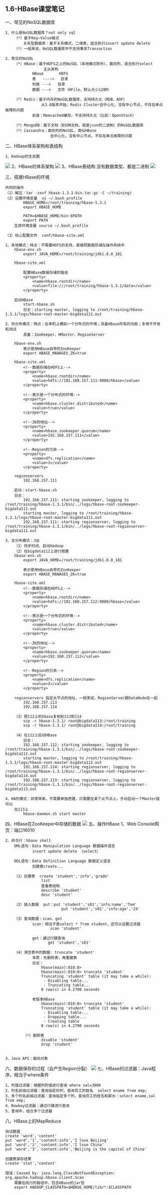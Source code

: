 1.6-HBase课堂笔记
-----------------------------------
一、常见的NoSQL数据库

	1、什么是NoSQL数据库？not only sql
		（*）基于Key—Value格式
			关系型数据库：基于关系模式，二维表，适合执行insert update delete
		（*）一般来说，NoSQL数据库中不支持事务Transaction
		
	2、常见的NoSQL
		（*）HBase：基于HDFS之上的NoSQL（本地模式除外）、面向列，适合执行select
					 主从架构
				HBase		HDFS
				表	---->   目录
				列族 --->   目录
				数据 --->   文件（HFile，默认大小128M）
				
		（*）Redis：基于内存的NoSQL数据库，支持持久化（RDB、AOF）
					从3.0版本开始，Redis Cluster去中心化，没有中心节点，不存在单点故障的问题
				前身：Memcached缓存，不支持持久化（比如：OpenStack）
				
		（*）MongoDB：基于文档（BSON文档，就是json的二进制）的NoSQL数据库
		（*）Cassandra：面向列的NoSQL，类似HBase
						去中心化，没有中心节点，不存在单点故障的问题

二、HBase体系架构和表结构

	1、Hadoop的生态圈
![](imge/md-20240524142408.png)
	2、HBase的体系架构
![](imge/md-20240524143036.png)
	3、HBase表结构
		没有数据类型、都是二进制
![](imge/md-20240524143525.png)

三、搭建HBase的环境

	共同的操作
	（1）解压：tar -zxvf hbase-1.3.1-bin.tar.gz -C ~/training/
	（2）设置环境变量  vi ~/.bash_profile
			HBASE_HOME=/root/training/hbase-1.3.1
			export HBASE_HOME

			PATH=$HBASE_HOME/bin:$PATH
			export PATH
		生效环境变量 source ~/.bash_profile
		
	（3）核心配置文件  conf/hbase-site.xml

	1、本地模式：特点：不需要HDFS的支持，直接把数据存储在操作系统中
		hbase-env.sh
			export JAVA_HOME=/root/training/jdk1.8.0_181
		
		hbase-site.xml
		
			配置HBase数据存储的路径
			<property>
				<name>hbase.rootdir</name>
				<value>file:///root/training/hbase-1.3.1/data</value>
			</property>
			
		启动HBase
			start-hbase.sh 
			日志：starting master, logging to /root/training/hbase-1.3.1/logs/hbase-root-master-bigdata111.out
	
	2、伪分布模式：特点：在单机上模拟一个分布式的环境；具备HBase所有的功能；多用于开发和测试
			具备：ZooKeeper、HMaster、RegionServer
			
		hbase-env.sh
			表示使用HBase自带的ZooKeeper
			export HBASE_MANAGES_ZK=true
			
		hbase-site.xml		
			<!--数据存储在HDFS上-->
			<property>
				<name>hbase.rootdir</name>
				<value>hdfs://192.168.157.111:9000/hbase</value>
			</property>		

			<!--表示是一个分布式的环境-->
			<property>
				<name>hbase.cluster.distributed</name>
				<value>true</value>
			</property>	

			<!--ZK的地址-->
			<property>
				<name>hbase.zookeeper.quorum</name>
				<value>192.168.157.111</value>
			</property>

			<!--Region的冗余-->
			<property>
				<name>dfs.replication</name>
				<value>1</value>
			</property>

		regionservers
			192.168.157.111
			
		启动：start-hbase.sh
		日志：
			192.168.157.111: starting zookeeper, logging to /root/training/hbase-1.3.1/bin/../logs/hbase-root-zookeeper-bigdata111.out
			starting master, logging to /root/training/hbase-1.3.1/logs/hbase-root-master-bigdata111.out
			192.168.157.111: starting regionserver, logging to /root/training/hbase-1.3.1/bin/../logs/hbase-root-regionserver-bigdata111.out
	
	3、全分布模式：3台
		（1）同步时间、启动Hadoop
		（2）在bigdata112上进行搭建
		hbase-env.sh
			export JAVA_HOME=/root/training/jdk1.8.0_181	

			表示使用HBase自带的ZooKeeper
			export HBASE_MANAGES_ZK=true
			
		hbase-site.xml		
			<!--数据存储在HDFS上-->
			<property>
				<name>hbase.rootdir</name>
				<value>hdfs://192.168.157.112:9000/hbase</value>
			</property>		

			<!--表示是一个分布式的环境-->
			<property>
				<name>hbase.cluster.distributed</name>
				<value>true</value>
			</property>	

			<!--ZK的地址-->
			<property>
				<name>hbase.zookeeper.quorum</name>
				<value>192.168.157.112</value>
			</property>

			<!--Region的冗余-->
			<property>
				<name>dfs.replication</name>
				<value>2</value>
			</property>			

		regionservers 指定从节点的地址，一般来说，RegionServer跟DataNode在一起
			192.168.157.113
			192.168.157.114
			
		（3）把112上的hbase复制到113和114
			scp -r hbase-1.3.1/ root@bigdata113:/root/training
			scp -r hbase-1.3.1/ root@bigdata114:/root/training
			
		（4）在112上启动HBase
			日志：
			192.168.157.112: starting zookeeper, logging to /root/training/hbase-1.3.1/bin/../logs/hbase-root-zookeeper-bigdata112.out
			starting master, logging to /root/training/hbase-1.3.1/logs/hbase-root-master-bigdata112.out
			192.168.157.114: starting regionserver, logging to /root/training/hbase-1.3.1/bin/../logs/hbase-root-regionserver-bigdata114.out
			192.168.157.113: starting regionserver, logging to /root/training/hbase-1.3.1/bin/../logs/hbase-root-regionserver-bigdata113.out
			
	4、HA的模式：非常简单，不需要单独搭建，只需要在某个从节点上，手动启动一个Master就可以
		在113上
			hbase-daemon.sh start master
	
四、HBase在ZooKeeper中存储的数据
![](imge/md-20240524143459.png)
五、操作HBase
	1、Web Console网页：端口16010
	
	2、命令行：hbase shell
		DML语句：Data Manipulation Language 数据操作语言
				insert update delete （select）
				
		DDL语句：Data Definition Language 数据定义语言
				创建表create...
				
		（1）创建表	create 'student','info','grade'
			        list
					查看表结构
					describe 'student'
					desc 'student'
					
		（2）插入数据  put：put 'student','s01','info:name','Tom'
							 put 'student','s01','info:age','24'
							 
		（3）查询数据：scan、get
				scan：相当于是select * from student，还可以设置过滤器
						scan 'student'
						
				get：通过行键查询
				       get 'student','s01'
					   
		（4）清空表中的数据: truncate 'student'
				本质：先删除表，再重建表
				日志：
					hbase(main):010:0> 
					hbase(main):010:0> truncate 'student'
					Truncating 'student' table (it may take a while):
					 - Disabling table...
					 - Truncating table...
					0 row(s) in 4.2790 seconds
					
				老版本HBase
					hbase(main):010:0> truncate 'student'
					Truncating 'student' table (it may take a while):
					 - Disabling table...
					 - Dropping table...
					 - Creating table
					0 row(s) in 4.2790 seconds				
			
			（*）删除表 
					disable 'student'
					drop 'student'
	
	
	3、Java API：面向对象
	
六、数据保存的过程（会产生Region分裂）
![](imge/md-20240524143320.png)
七、HBase的过滤器：Java程序，相当于where条件

	1、列值过滤器：根据列的值进行查询 where sal=3000
	2、列名前缀过滤器：查询指定的列，查询员工的姓名  select ename from emp;
	3、多个列名前缀过滤器：查询指定多个列，查询员工的姓名和薪水：select ename,sal from emp;
	4、Rowkey过滤器：通过行键进行查询
	5、查询中，组合多个过滤器

八、HBase上的MapReduce

	测试数据
	create 'word','content'
	put 'word','1','content:info','I love Beijing'
	put 'word','2','content:info','I love China'
	put 'word','3','content:info','Beijing is the capital of China'
	
	创建表保存结果
	create 'stat','content'
	
	错误：Caused by: java.lang.ClassNotFoundException: org.apache.hadoop.hbase.client.Scan
		需要在执行的路径中，包含HBase的jar包
		export HADOOP_CLASSPATH=$HBASE_HOME/lib/*:$CLASSPATH
